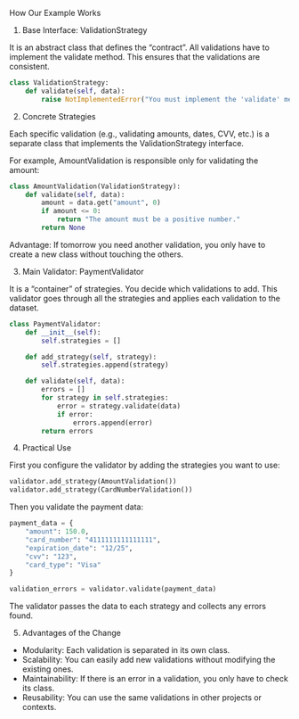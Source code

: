 How Our Example Works
1. Base Interface: ValidationStrategy

It is an abstract class that defines the “contract”. All validations have to implement the validate method.
This ensures that the validations are consistent.

```python
class ValidationStrategy:
    def validate(self, data):
        raise NotImplementedError("You must implement the 'validate' method.")

```
2. Concrete Strategies

Each specific validation (e.g., validating amounts, dates, CVV, etc.) is a separate class that implements the ValidationStrategy interface.

For example, AmountValidation is responsible only for validating the amount:

```python
class AmountValidation(ValidationStrategy):
    def validate(self, data):
        amount = data.get("amount", 0)
        if amount <= 0:
            return "The amount must be a positive number."
        return None

```
Advantage: If tomorrow you need another validation, you only have to create a new class without touching the others.

3. Main Validator: PaymentValidator

It is a “container” of strategies. You decide which validations to add.
This validator goes through all the strategies and applies each validation to the dataset.

```python
class PaymentValidator:
    def __init__(self):
        self.strategies = []

    def add_strategy(self, strategy):
        self.strategies.append(strategy)

    def validate(self, data):
        errors = []
        for strategy in self.strategies:
            error = strategy.validate(data)
            if error:
                errors.append(error)
        return errors

```
4. Practical Use

First you configure the validator by adding the strategies you want to use:

```python
validator.add_strategy(AmountValidation())
validator.add_strategy(CardNumberValidation())
```
Then you validate the payment data:

```python
payment_data = {
    "amount": 150.0,
    "card_number": "4111111111111111",
    "expiration_date": "12/25",
    "cvv": "123",
    "card_type": "Visa"
}

validation_errors = validator.validate(payment_data)
```
The validator passes the data to each strategy and collects any errors found.

5. Advantages of the Change
* Modularity: Each validation is separated in its own class.
* Scalability: You can easily add new validations without modifying the existing ones.
* Maintainability: If there is an error in a validation, you only have to check its class.
* Reusability: You can use the same validations in other projects or contexts.
